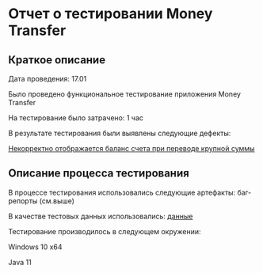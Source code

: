 # Отчет о тестировании Money Transfer

## Краткое описание

Дата проведения: 17.01

Было проведено функциональное тестирование приложения Money Transfer

На тестирование было затрачено: 1 час

В результате тестирования были выявлены следующие дефекты:

[Некорректно отображается баланс счета при переводе крупной суммы](https://github.com/redzhina/java1-2-1/issues/1)

## Описание процесса тестирования

В процессе тестирования использовались следующие артефакты: баг-репорты (см.выше)

В качестве тестовых данных использовались: [данные](https://github.com/netology-code/javaqa-homeworks/tree/master/programming)

Тестирование производилось в следующем окружении:

Windows 10 x64

Java 11
